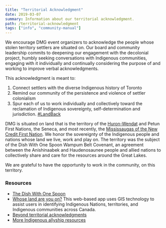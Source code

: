 ```yaml
---
title: "Territorial Acknowledgment"
date: 2019-03-07
summary: Information about our territorial acknowledgment.
path: /territorial-acknowledgment
tags: ["info", "community-manual"]
---
```


We encourage DMG event organizers to acknowledge the people whose stolen territory settlers are situated on. Our board and community leadership commits to deepening our engagement with the decolonial project, humbly seeking conversations with Indigenous communities, engaging with it individually and continually considering the purpose of and working to improve verbal acknowledgments.

This acknowledgment is meant to:

1. Connect settlers with the diverse Indigenous history of Toronto
2. Remind our community of the persistence and violence of settler colonialism
3. Spur each of us to work individually and collectively toward the reclamation of Indigenous sovereignty, self-determination and jurisdiction. [#LandBack](https://redpaper.yellowheadinstitute.org/)

DMG is situated on land that is the territory of the [Huron-Wendat](https://wendake.ca/) and Petun First Nations, the Seneca, and most recently, the [Mississaugas of the New Credit First Nation](http://mncfn.ca/). We honor the sovereignty of the Indigenous people and nations whose land we live, work and play on. The territory was the subject of the Dish With One Spoon Wampum Belt Covenant, an agreement between the Anishinaabek and Haudenosaunee people and allied nations to collectively share and care for the resources around the Great Lakes.

We are grateful to have the opportunity to work in the community, on this territory.

### Resources

- [The Dish With One Spoon](https://www.indiantime.net/story/2010/08/05/cultural-corner/the-dish-with-one-spoon/7510.html)
- [Whose land are you on?](https://www.whose.land/) This web-based app uses GIS technology to assist users in identifying Indigenous Nations, territories, and Indigenous communities across Canada.
- [Beyond territorial acknowledgments](https://apihtawikosisan.com/2016/09/beyond-territorial-acknowledgments/)
- [More Indigenous allyship resources](https://livinghyphen.ca/indigenous-allyship-resources)
